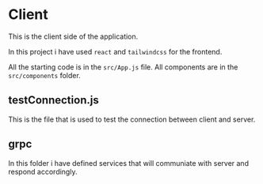 # Client

This is the client side of the application.

In this project i have used `react` and `tailwindcss` for the frontend.

All the starting code is in the `src/App.js` file.
All components are in the `src/components` folder.

## testConnection.js

This is the file that is used to test the connection between client and server.

## grpc

In this folder i have defined services that will communiate with server and respond accordingly.
